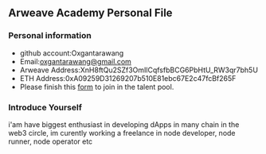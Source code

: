 ## Arweave Academy Personal File

### Personal information

- github account:Oxgantarawang
- Email:oxgantarawang@gmail.com
- Arweave Address:XnH8ftQu2SZf3OmIlCqfsfbBCG6PbHtU_RW3qr7bh5U
- ETH Address:0xA09259D31269207b510E81ebc67E2c47fcBf265F
- Please finish this [form](https://docs.google.com/forms/d/e/1FAIpQLSfWA5fIIcBgmRppm3jNz5vmf9Mai_QMVil-2pO4r7YKn_Zhtw/viewform?usp=sf_link) to join in the talent pool.

### Introduce Yourself
i'am have biggest enthusiast in developing dApps in many chain in the web3 circle, im curently working a freelance in node developer, node runner, node operator etc